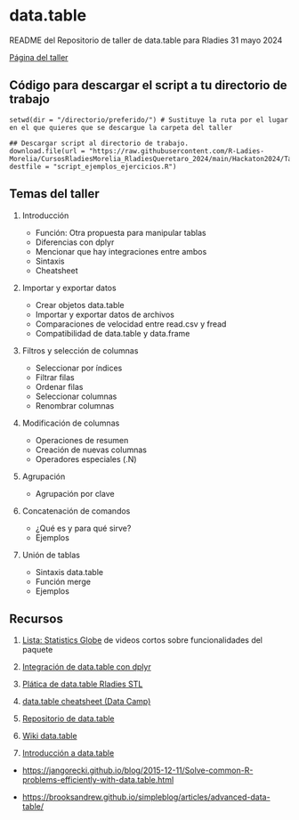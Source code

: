 # data.table
README del Repositorio de taller de data.table para Rladies 31 mayo 2024

[Página del taller](https://sofiazorrilla.github.io/Taller_data.table/)

## Código para descargar el script a tu directorio de trabajo

```
setwd(dir = "/directorio/preferido/") # Sustituye la ruta por el lugar en el que quieres que se descargue la carpeta del taller

## Descargar script al directorio de trabajo.
download.file(url = "https://raw.githubusercontent.com/R-Ladies-Morelia/CursosRladiesMorelia_RladiesQueretaro_2024/main/Hackaton2024/Taller_data.table/script_ejemplos_ejercicios.R", destfile = "script_ejemplos_ejercicios.R")

```

## Temas del taller

1. Introducción

    - Función: Otra propuesta para manipular tablas
    - Diferencias con dplyr
    - Mencionar que hay integraciones entre ambos
    - Sintaxis
    - Cheatsheet 

2. Importar y exportar datos
    - Crear objetos data.table
    - Importar y exportar datos de archivos
    - Comparaciones de velocidad entre read.csv y fread
    - Compatibilidad de data.table y data.frame

3. Filtros y selección de columnas
    - Seleccionar por índices
    - Filtrar filas
    - Ordenar filas
    - Seleccionar columnas
    - Renombrar columnas

4. Modificación de columnas
    - Operaciones de resumen
    - Creación de nuevas columnas
    - Operadores especiales (.N)

5. Agrupación
    - Agrupación por clave
    
6. Concatenación de comandos
    - ¿Qué es y para qué sirve?
    - Ejemplos

7. Unión de tablas
    - Sintaxis data.table
    - Función merge 
    - Ejemplos





## Recursos 

1. [Lista: Statistics Globe](https://www.youtube.com/playlist?list=PLu6UwBFCnlEcb47DE-yWPjoEeZp10PDJz) de videos cortos sobre funcionalidades del paquete

2. [Integración de data.table con dplyr](https://www.youtube.com/watch?v=r0ricexnF6A&ab_channel=BusinessScience)

3. [Plática de data.table Rladies STL](https://www.youtube.com/watch?v=8wAv5nCRiUo&ab_channel=RLadiesSTL)

4. [data.table cheatsheet (Data Camp)](https://images.datacamp.com/image/upload/v1653830846/Marketing/Blog/data_table_cheat_sheet.pdf)

5. [Repositorio de data.table](https://github.com/Rdatatable/data.table)

6. [Wiki data.table](https://rdatatable.gitlab.io/data.table/) 

7. [Introducción a data.table](https://bookdown.org/paradinas_iosu/CursoR/data-table.html)

- https://jangorecki.github.io/blog/2015-12-11/Solve-common-R-problems-efficiently-with-data.table.html

- https://brooksandrew.github.io/simpleblog/articles/advanced-data-table/

